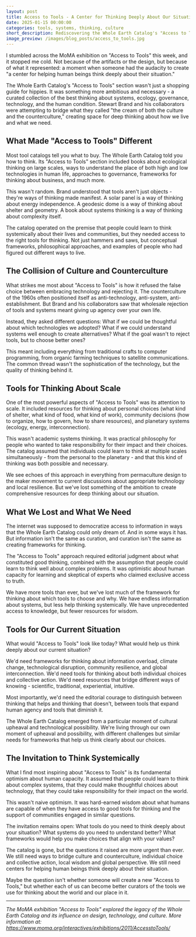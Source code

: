 ```yaml
---
layout: post
title: Access to Tools - A Center for Thinking Deeply About Our Situation
date: 2025-01-15 00:00:00
categories: tools, systems, thinking, culture
short_description: Rediscovering the Whole Earth Catalog's "Access to Tools" and what it meant to bridge culture and counterculture in helping humans think about their place in the world.
image_preview: /images/blog_posts/access_to_tools.jpg
---
```


I stumbled across the MoMA exhibition on "Access to Tools" this week, and it stopped me cold. Not because of the artifacts or the design, but because of what it represented: a moment when someone had the audacity to create "a center for helping human beings think deeply about their situation."

The Whole Earth Catalog's "Access to Tools" section wasn't just a shopping guide for hippies. It was something more ambitious and necessary - a curated collection of the best thinking about systems, ecology, governance, technology, and the human condition. Stewart Brand and his collaborators were attempting to bridge what they called "the cream of both the culture and the counterculture," creating space for deep thinking about how we live and what we need.

## What Made "Access to Tools" Different

Most tool catalogs tell you what to buy. The Whole Earth Catalog told you how to think. Its "Access to Tools" section included books about ecological thinking on large scales, ways to understand the place of both high and low technologies in human life, approaches to governance, frameworks for thinking about business, and much more.

This wasn't random. Brand understood that tools aren't just objects - they're ways of thinking made manifest. A solar panel is a way of thinking about energy independence. A geodesic dome is a way of thinking about shelter and geometry. A book about systems thinking is a way of thinking about complexity itself.

The catalog operated on the premise that people could learn to think systemically about their lives and communities, but they needed access to the right tools for thinking. Not just hammers and saws, but conceptual frameworks, philosophical approaches, and examples of people who had figured out different ways to live.

## The Collision of Culture and Counterculture

What strikes me most about "Access to Tools" is how it refused the false choice between embracing technology and rejecting it. The counterculture of the 1960s often positioned itself as anti-technology, anti-system, anti-establishment. But Brand and his collaborators saw that wholesale rejection of tools and systems meant giving up agency over your own life.

Instead, they asked different questions: What if we could be thoughtful about which technologies we adopted? What if we could understand systems well enough to create alternatives? What if the goal wasn't to reject tools, but to choose better ones?

This meant including everything from traditional crafts to computer programming, from organic farming techniques to satellite communications. The common thread wasn't the sophistication of the technology, but the quality of thinking behind it.

## Tools for Thinking About Scale

One of the most powerful aspects of "Access to Tools" was its attention to scale. It included resources for thinking about personal choices (what kind of shelter, what kind of food, what kind of work), community decisions (how to organize, how to govern, how to share resources), and planetary systems (ecology, energy, interconnection).

This wasn't academic systems thinking. It was practical philosophy for people who wanted to take responsibility for their impact and their choices. The catalog assumed that individuals could learn to think at multiple scales simultaneously - from the personal to the planetary - and that this kind of thinking was both possible and necessary.

We see echoes of this approach in everything from permaculture design to the maker movement to current discussions about appropriate technology and local resilience. But we've lost something of the ambition to create comprehensive resources for deep thinking about our situation.

## What We Lost and What We Need

The internet was supposed to democratize access to information in ways that the Whole Earth Catalog could only dream of. And in some ways it has. But information isn't the same as curation, and curation isn't the same as creating frameworks for thinking.

The "Access to Tools" approach required editorial judgment about what constituted good thinking, combined with the assumption that people could learn to think well about complex problems. It was optimistic about human capacity for learning and skeptical of experts who claimed exclusive access to truth.

We have more tools than ever, but we've lost much of the framework for thinking about which tools to choose and why. We have endless information about systems, but less help thinking systemically. We have unprecedented access to knowledge, but fewer resources for wisdom.

## Tools for Our Current Situation

What would "Access to Tools" look like today? What would help us think deeply about our current situation?

We'd need frameworks for thinking about information overload, climate change, technological disruption, community resilience, and global interconnection. We'd need tools for thinking about both individual choices and collective action. We'd need resources that bridge different ways of knowing - scientific, traditional, experiential, intuitive.

Most importantly, we'd need the editorial courage to distinguish between thinking that helps and thinking that doesn't, between tools that expand human agency and tools that diminish it.

The Whole Earth Catalog emerged from a particular moment of cultural upheaval and technological possibility. We're living through our own moment of upheaval and possibility, with different challenges but similar needs for frameworks that help us think clearly about our choices.

## The Invitation to Think Systemically

What I find most inspiring about "Access to Tools" is its fundamental optimism about human capacity. It assumed that people could learn to think about complex systems, that they could make thoughtful choices about technology, that they could take responsibility for their impact on the world.

This wasn't naive optimism. It was hard-earned wisdom about what humans are capable of when they have access to good tools for thinking and the support of communities engaged in similar questions.

The invitation remains open: What tools do you need to think deeply about your situation? What systems do you need to understand better? What frameworks would help you make choices that align with your values?

The catalog is gone, but the questions it raised are more urgent than ever. We still need ways to bridge culture and counterculture, individual choice and collective action, local wisdom and global perspective. We still need centers for helping human beings think deeply about their situation.

Maybe the question isn't whether someone will create a new "Access to Tools," but whether each of us can become better curators of the tools we use for thinking about the world and our place in it.

---

*The MoMA exhibition "Access to Tools" explored the legacy of the Whole Earth Catalog and its influence on design, technology, and culture. More information at: https://www.moma.org/interactives/exhibitions/2011/AccesstoTools/*